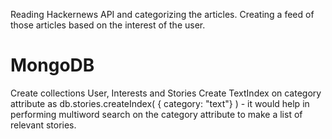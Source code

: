 
Reading Hackernews API and categorizing the articles.
Creating a feed of those articles based on the interest of the user.

MongoDB
=========
Create collections User, Interests and Stories
Create TextIndex on category attribute as db.stories.createIndex( { category: "text"} ) - it would help in performing multiword search on the category attribute to make a list of relevant stories.